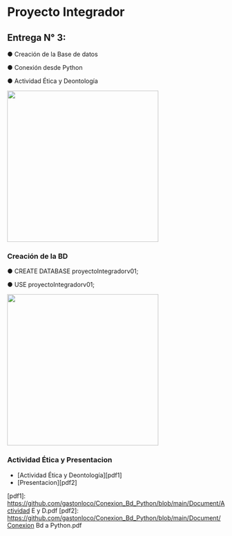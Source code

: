 # Proyecto Integrador

## Entrega N° 3:
● Creación de la Base de datos

● Conexión desde Python

● Actividad Ética y Deontología

<img src="https://github.com/gastonloco/Conexion_Bd_Python/blob/main/imagenes/vs_1.png" align="center" height="350">

### Creación de la BD

● CREATE DATABASE proyectoIntegradorv01;

● USE proyectoIntegradorv01;

<img src="https://github.com/gastonloco/Conexion_Bd_Python/blob/main/imagenes/bd_1.png" align="center" height="350">


### Actividad Ética y Presentacion


<!-- YT:START -->
- [Actividad Ética y Deontología][pdf1]
- [Presentacion][pdf2]
<!-- YT:END -->



[pdf1]: https://github.com/gastonloco/Conexion_Bd_Python/blob/main/Document/Actividad E y D.pdf
[pdf2]: https://github.com/gastonloco/Conexion_Bd_Python/blob/main/Document/Conexion Bd a Python.pdf